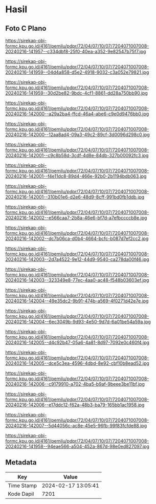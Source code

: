# Hasil

## Foto C Plano

https://sirekap-obj-formc.kpu.go.id/4161/pemilu/pdpr/72/04/07/10/07/7204071007008-20240216-141957--c334dbf8-25f0-40ea-a352-9e82547b75f7.jpg

https://sirekap-obj-formc.kpu.go.id/4161/pemilu/pdpr/72/04/07/10/07/7204071007008-20240216-141959--04d4a858-d5e2-4918-9032-c3a052e79821.jpg

https://sirekap-obj-formc.kpu.go.id/4161/pemilu/pdpr/72/04/07/10/07/7204071007008-20240216-141959--30d2be82-9bdc-4cf1-8861-dd28a750bb90.jpg

https://sirekap-obj-formc.kpu.go.id/4161/pemilu/pdpr/72/04/07/10/07/7204071007008-20240216-142000--a29a2ba4-ffcd-46a4-abe6-c9e0d9476bb0.jpg

https://sirekap-obj-formc.kpu.go.id/4161/pemilu/pdpr/72/04/07/10/07/7204071007008-20240216-142000--12aa8ad4-09a3-49c2-89cf-3d0096d298c0.jpg

https://sirekap-obj-formc.kpu.go.id/4161/pemilu/pdpr/72/04/07/10/07/7204071007008-20240216-142001--c9c8b58d-3cdf-4d8e-84db-327b00092fc3.jpg

https://sirekap-obj-formc.kpu.go.id/4161/pemilu/pdpr/72/04/07/10/07/7204071007008-20240216-142001--f4e11dc8-89d4-466e-92b0-2b1194bdb063.jpg

https://sirekap-obj-formc.kpu.go.id/4161/pemilu/pdpr/72/04/07/10/07/7204071007008-20240216-142001--310b01e6-d2e6-48d9-8cff-991bd0fb1ddb.jpg

https://sirekap-obj-formc.kpu.go.id/4161/pemilu/pdpr/72/04/07/10/07/7204071007008-20240216-142002--e566caa7-2b8a-46e6-bf7d-a7efbccccb8e.jpg

https://sirekap-obj-formc.kpu.go.id/4161/pemilu/pdpr/72/04/07/10/07/7204071007008-20240216-142002--dc7b06ca-d0b4-4664-bcfc-b087d7ef2cc2.jpg

https://sirekap-obj-formc.kpu.go.id/4161/pemilu/pdpr/72/04/07/10/07/7204071007008-20240216-142003--2d7a4522-9e12-44d9-9540-ca278da00f46.jpg

https://sirekap-obj-formc.kpu.go.id/4161/pemilu/pdpr/72/04/07/10/07/7204071007008-20240216-142003--323349e8-77ec-4aa0-ac48-f548b03603ef.jpg

https://sirekap-obj-formc.kpu.go.id/4161/pemilu/pdpr/72/04/07/10/07/7204071007008-20240216-142004--49e35dc2-9b91-474b-a569-4f0271d42e7e.jpg

https://sirekap-obj-formc.kpu.go.id/4161/pemilu/pdpr/72/04/07/10/07/7204071007008-20240216-142004--6ec3049b-9d93-4e50-9d7d-6a01be54a59a.jpg

https://sirekap-obj-formc.kpu.go.id/4161/pemilu/pdpr/72/04/07/10/07/7204071007008-20240216-142005--d4c92b47-05a6-4a81-8d97-7092e0c460f4.jpg

https://sirekap-obj-formc.kpu.go.id/4161/pemilu/pdpr/72/04/07/10/07/7204071007008-20240216-142005--dce5c3ea-4596-4dbd-8e92-cbf10b8ead52.jpg

https://sirekap-obj-formc.kpu.go.id/4161/pemilu/pdpr/72/04/07/10/07/7204071007008-20240216-142006--c9179910-a702-4ba5-b9af-9beee3be11bf.jpg

https://sirekap-obj-formc.kpu.go.id/4161/pemilu/pdpr/72/04/07/10/07/7204071007008-20240216-142006--e17ddc12-f62a-48b3-ba79-165bb1ac1958.jpg

https://sirekap-obj-formc.kpu.go.id/4161/pemilu/pdpr/72/04/07/10/07/7204071007008-20240216-142007--5d44056c-ac8e-45e5-96fb-99f83fcfde88.jpg

https://sirekap-obj-formc.kpu.go.id/4161/pemilu/pdpr/72/04/07/10/07/7204071007008-20240216-141958--94eae566-a504-452a-867d-98e0ed827097.jpg


## Metadata

| Key        | Value               |
| ---------- | ------------------- |
| Time Stamp | 2024-02-17 13:05:41 |
| Kode Dapil | 7201                |



